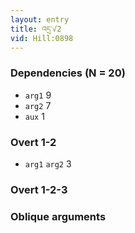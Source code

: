 ```yaml
---
layout: entry
title: འདྲ་√2
vid: Hill:0898
---
```

### Dependencies (N = 20)
* `arg1` 9
* `arg2` 7
* `aux` 1


### Overt 1-2
* `arg1` `arg2` 3


### Overt 1-2-3


### Oblique arguments
